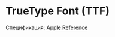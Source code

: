 # TrueType Font (TTF)

Спецификация: [Apple Reference](https://developer.apple.com/fonts/TrueType-Reference-Manual/)